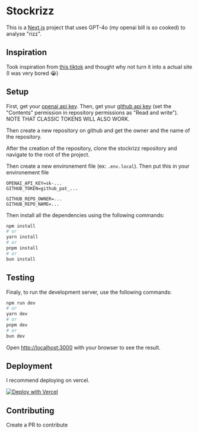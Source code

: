 # Stockrizz

This is a [Next.js](https://nextjs.org/) project that uses GPT-4o (my openai bill is so cooked) to analyse "rizz".

## Inspiration

Took inspiration from [this tiktok](https://vm.tiktok.com/ZMrBfDyP9/) and thought why not turn it into a actual site (I was very bored 😭)

## Setup

First, get your [openai api key](https://platform.openai.com/api-keys).
Then, get your [github api key](https://github.com/settings/tokens?type=beta) (set the "Contents" permission in repository permissions as "Read and write"). NOTE THAT CLASSIC TOKENS WILL ALSO WORK.

Then create a new repository on github and get the owner and the name of the repository.

After the creation of the repository, clone the stockrizz repository and navigate to the root of the project.


Then create a new environement file (ex: `.env.local`).
Then put this in your environement file

```env
OPENAI_API_KEY=sk-...
GITHUB_TOKEN=github_pat_...

GITHUB_REPO_OWNER=...
GITHUB_REPO_NAME=...
```

Then install all the dependencies using the following commands:

```bash
npm install
# or
yarn install
# or
pnpm install
# or
bun install
```

## Testing

Finaly, to run the development server, use the following commands:

```bash
npm run dev
# or
yarn dev
# or
pnpm dev
# or
bun dev
```

Open [http://localhost:3000](http://localhost:3000) with your browser to see the result.

## Deployment
I recommend deploying on vercel. 

[![Deploy with Vercel](https://vercel.com/button)](https://vercel.com/new/clone?repository-url=https%3A%2F%2Fgithub.com%2Fnotpoiu%2Fstockrizz.git&env=OPENAI_API_KEY,GITHUB_TOKEN,GITHUB_REPO_OWNER,GITHUB_REPO_NAME)
## Contributing

Create a PR to contribute
